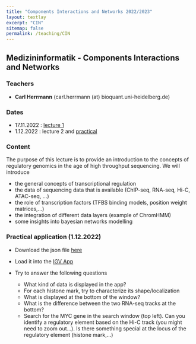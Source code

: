 ```yaml
---
title: "Components Interactions and Networks 2022/2023"
layout: textlay
excerpt: "CIN"
sitemap: false
permalink: /teaching/CIN
---
```

## Medizininformatik - Components Interactions and Networks

### Teachers

* **Carl Herrmann** (carl.herrmann (at) bioquant.uni-heidelberg.de)

### Dates

- 17.11.2022 : [lecture 1](./downloads/CIN2223_lecture1.pdf)
- 1.12.2022 : lecture 2 and [practical](./downloads/CIN-WiSe2223_RegGen.json)

### Content

The purpose of this lecture is to provide an introduction to the concepts of regulatory genomics in the age of high throughput sequencing. We will introduce 

* the general concepts of transcriptional regulation
* the data of sequencing data that is available (ChIP-seq, RNA-seq, Hi-C, ATAC-seq, ...)
* the role of transcription factors (TFBS binding models, position weight matrices,...)
* the integration of different data layers (example of ChromHMM)
* some insights into bayesian networks modelling


### Practical application (1.12.2022)

* Download the json file [here](./downloads/CIN-WiSe2223_RegGen.json)
* Load it into the [IGV App](https://igv.org/app/)
* Try to answer the following questions

    * What kind of data is displayed in the app?
    * For each histone mark, try to characterize its shape/localization
    * What is displayed at the bottom of the window?
    * What is the difference between the two RNA-seq tracks at the bottom?
    * Search for the MYC gene in the search window (top left). Can you identify a regulatory element based on the Hi-C track (you might need to zoom out...). Is there something special at the locus of the regulatory element (histone mark,...)

